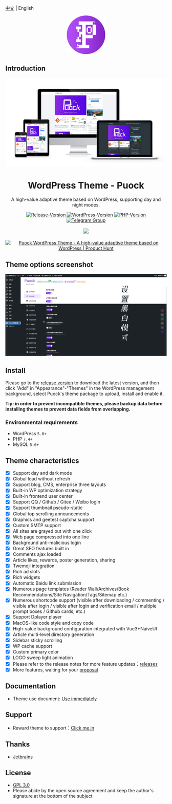 [中文](./README.md) | English

<div align="center">
<img alt="logo" height="120" src="./assets/img/logo/puock.png" width="120"/>
</div>

## Introduction

![cover](./screenshot.png)

<div align="center">
    <h1>WordPress Theme - Puock</h1>
    <p>A high-value adaptive theme based on WordPress, supporting day and night modes.</p>
      <a target="_blank" href="https://github.com/Licoy/wordpress-theme-puock/releases/latest">
        <img src="https://img.shields.io/github/v/release/Licoy/wordpress-theme-puock.svg?logo=git" alt="Release-Version">
      </a>
    <a target="_blank" href="https://github.com/Licoy/wordpress-theme-puock">
        <img src="https://img.shields.io/badge/WordPress-V5.0+-0099CC.svg?logo=wordpress" alt="WordPress-Version">
      </a>
    <a target="_blank" href="https://github.com/Licoy/wordpress-theme-puock">
        <img src="https://img.shields.io/badge/PHP-V7.4+-666699.svg?logo=php" alt="PHP-Version">
      </a>
    <br>
    <a target="_blank" href="https://t.me/puocktheme">
        <img src="https://img.shields.io/badge/TG-@PuockTheme-29a9ec.svg?logo=Telegram" alt="Telegram Group">
      </a>
    <br><br>
    <img src='https://repobeats.axiom.co/api/embed/5f966833712409c00d4269bf2800b2d4762e09ea.svg'></img>
    <br><br>
    <a href="https://www.producthunt.com/posts/puock-wordpress-theme?utm_source=badge-featured&utm_medium=badge&utm_souce=badge-puock-wordpress-theme" target="_blank"><img src="https://api.producthunt.com/widgets/embed-image/v1/featured.svg?post_id=327798&theme=light" alt="Puock WordPress Theme - A high-value adaptive theme based on WordPress | Product Hunt" style="width: 250px; height: 54px;" width="250" height="54" /></a>
</div>

## Theme options screenshot
![theme-options.png](./.screenshot/options.png)

## Install
Please go to the [release version](https://github.com/Licoy/wordpress-theme-puock/releases) to download the latest version, and then click "Add" in "Appearance"-"Themes" in the WordPress management background, select Puock's theme package to upload, install and enable it.

**Tip: in order to prevent incompatible themes, please backup data before installing themes to prevent data fields from overlapping.**

### Environmental requirements

- WordPress `5.0+`
- PHP `7.4+`
- MySQL `5.6+`

## Theme characteristics
- [x] Support day and dark mode
- [x] Global load without refresh
- [x] Support blog, CMS, enterprise three layouts
- [x] Built-in WP optimization strategy
- [x] Built-in frontend user center
- [x] Support QQ / Github / Gitee / Weibo login
- [x] Support thumbnail pseudo-static
- [x] Global top scrolling announcements
- [x] Graphics and geetest captcha support
- [x] Custom SMTP support
- [x] All sites are grayed out with one click
- [x] Web page compressed into one line
- [x] Background anti-malicious login
- [x] Great SEO features built in
- [x] Comments ajax loaded
- [x] Article likes, rewards, poster generation, sharing
- [x] Twemoji integration
- [x] Rich ad slots
- [x] Rich widgets
- [x] Automatic Baidu link submission
- [x] Numerous page templates (Reader Wall/Archives/Book Recommendations/Site Navigation/Tags/Sitemap etc.)
- [x] Numerous shortcode support (visible after downloading / commenting / visible after login / visible after login and verification email / multiple prompt boxes / Github cards, etc.)
- [x] Support Dplayer player
- [x] MacOS-like code style and copy code
- [x] High-value background configuration integrated with Vue3+NaiveUI
- [x] Article multi-level directory generation
- [x] Sidebar sticky scrolling
- [x] WP cache support
- [x] Custom primary color
- [x] LOGO sweep light animation
- [x] Please refer to the release notes for more feature updates：[releases](https://github.com/Licoy/wordpress-theme-puock/releases)
- [x] More features, waiting for your [proposal](https://github.com/Licoy/wordpress-theme-puock/issues)
## Documentation
- Theme use document: [Use immediately](https://www.licoy.cn/puock-doc.html)
## Support
- Reward theme to support：[Click me in](https://licoy.cn/puock-theme-sponsor.html)
## Thanks
- [Jetbrains](https://www.jetbrains.com/?from=wordpress-theme-puock)
## License
- [GPL 3.0](./LICENSE)
- Please abide by the open source agreement and keep the author's signature at the bottom of the subject
